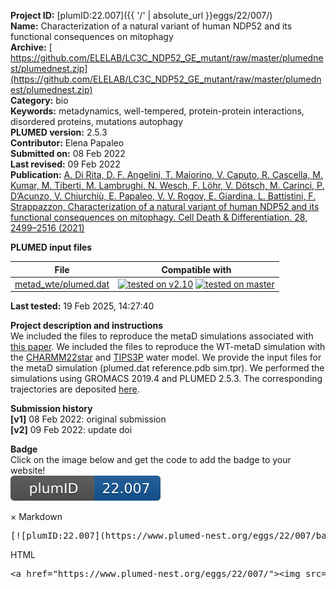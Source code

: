 **Project ID:** [plumID:22.007]({{ '/' | absolute_url }}eggs/22/007/)  
**Name:**  Characterization of a natural variant of human NDP52 and its functional consequences on mitophagy  
**Archive:** [ https://github.com/ELELAB/LC3C_NDP52_GE_mutant/raw/master/plumednest/plumednest.zip](https://github.com/ELELAB/LC3C_NDP52_GE_mutant/raw/master/plumednest/plumednest.zip)  
**Category:**  bio  
**Keywords:**  metadynamics, well-tempered, protein-protein interactions, disordered proteins, mutations autophagy  
**PLUMED version:**  2.5.3  
**Contributor:**  Elena Papaleo  
**Submitted on:** 08 Feb 2022  
**Last revised:** 09 Feb 2022  
**Publication:** [A. Di Rita, D. F. Angelini, T. Maiorino, V. Caputo, R. Cascella, M. Kumar, M. Tiberti, M. Lambrughi, N. Wesch, F. Löhr, V. Dötsch, M. Carinci, P. D’Acunzo, V. Chiurchiù, E. Papaleo, V. V. Rogov, E. Giardina, L. Battistini, F. Strappazzon, Characterization of a natural variant of human NDP52 and its functional consequences on mitophagy. Cell Death &amp; Differentiation. 28, 2499–2516 (2021)](http://dx.doi.org/10.1038/s41418-021-00766-3)  
  
**PLUMED input files**  
  
| File     | Compatible with |  
|:--------:|:--------:|  
| [metad_wte/plumed.dat](./data/metad_wte/plumed.dat.md) |  [![tested on v2.10](https://img.shields.io/badge/v2.10-passing-green.svg)](data/metad_wte/plumed.dat.plumed.stderr) [![tested on master](https://img.shields.io/badge/master-passing-green.svg)](data/metad_wte/plumed.dat.plumed_master.stderr) |  
  
**Last tested:**  19 Feb 2025, 14:27:40
  
**Project description and instructions**  
We included the files to reproduce the metaD simulations associated with [this paper](https://doi.org/10.1038/s41418-021-00766-3). We included the files to reproduce the WT-metaD simulation with the [CHARMM22star](https://doi.org/10.1016/j.bpj.2011.03.051) and [TIPS3P](https://doi.org/10.1021/jp973084f) water model. We provide the input files for the metaD simulation (plumed.dat reference.pdb sim.tpr). We performed the simulations using GROMACS 2019.4 and PLUMED 2.5.3. The corresponding trajectories are deposited [here](https://osf.io/48wzq/).

  
**Submission history**  
**[v1]** 08 Feb 2022: original submission  
**[v2]** 09 Feb 2022: update doi  
  
**Badge**  
Click on the image below and get the code to add the badge to your website!  
<img src="./badge.svg" alt="plumeDnest:22.007" id="myBtn" class="badge">
<div id="myModal" class="modal">
  <div class="modal-content">
    <span class="close">&times;</span>
    Markdown<pre>[![plumID:22.007](https://www.plumed-nest.org/eggs/22/007/badge.svg)](https://www.plumed-nest.org/eggs/22/007/)</pre>
    HTML<pre>&lt;a href="https://www.plumed-nest.org/eggs/22/007/"&gt;&lt;img src="https://www.plumed-nest.org/eggs/22/007/badge.svg" alt="plumID:22.007"&gt;&lt;/a&gt;</pre>
  </div>
</div>

